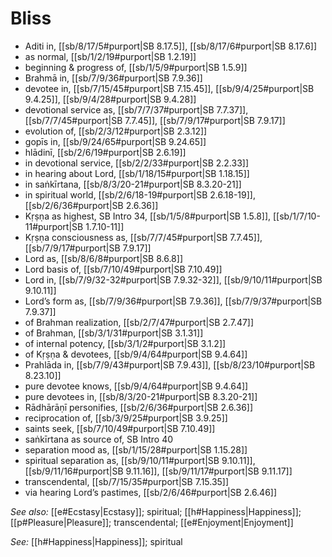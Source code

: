 # Bliss

* Aditi in, [[sb/8/17/5#purport|SB 8.17.5]], [[sb/8/17/6#purport|SB 8.17.6]]
* as normal, [[sb/1/2/19#purport|SB 1.2.19]]
* beginning & progress of, [[sb/1/5/9#purport|SB 1.5.9]]
* Brahmā in, [[sb/7/9/36#purport|SB 7.9.36]]
* devotee in, [[sb/7/15/45#purport|SB 7.15.45]], [[sb/9/4/25#purport|SB 9.4.25]], [[sb/9/4/28#purport|SB 9.4.28]]
* devotional service as, [[sb/7/7/37#purport|SB 7.7.37]], [[sb/7/7/45#purport|SB 7.7.45]], [[sb/7/9/17#purport|SB 7.9.17]]
* evolution of, [[sb/2/3/12#purport|SB 2.3.12]]
* gopīs in, [[sb/9/24/65#purport|SB 9.24.65]]
* hlādinī, [[sb/2/6/19#purport|SB 2.6.19]]
* in devotional service, [[sb/2/2/33#purport|SB 2.2.33]]
* in hearing about Lord, [[sb/1/18/15#purport|SB 1.18.15]]
* in saṅkīrtana, [[sb/8/3/20-21#purport|SB 8.3.20-21]]
* in spiritual world, [[sb/2/6/18-19#purport|SB 2.6.18-19]], [[sb/2/6/36#purport|SB 2.6.36]]
* Kṛṣṇa as highest, SB Intro 34, [[sb/1/5/8#purport|SB 1.5.8]], [[sb/1/7/10-11#purport|SB 1.7.10-11]]
* Kṛṣṇa consciousness as, [[sb/7/7/45#purport|SB 7.7.45]], [[sb/7/9/17#purport|SB 7.9.17]]
* Lord as, [[sb/8/6/8#purport|SB 8.6.8]]
* Lord basis of, [[sb/7/10/49#purport|SB 7.10.49]]
* Lord in, [[sb/7/9/32-32#purport|SB 7.9.32-32]], [[sb/9/10/11#purport|SB 9.10.11]]
* Lord’s form as, [[sb/7/9/36#purport|SB 7.9.36]], [[sb/7/9/37#purport|SB 7.9.37]]
* of Brahman realization, [[sb/2/7/47#purport|SB 2.7.47]]
* of Brahman, [[sb/3/1/31#purport|SB 3.1.31]]
* of internal potency, [[sb/3/1/2#purport|SB 3.1.2]]
* of Kṛṣṇa & devotees, [[sb/9/4/64#purport|SB 9.4.64]]
* Prahlāda in, [[sb/7/9/43#purport|SB 7.9.43]], [[sb/8/23/10#purport|SB 8.23.10]]
* pure devotee knows, [[sb/9/4/64#purport|SB 9.4.64]]
* pure devotees in, [[sb/8/3/20-21#purport|SB 8.3.20-21]]
* Rādhārāṇī personifies, [[sb/2/6/36#purport|SB 2.6.36]]
* reciprocation of, [[sb/3/9/25#purport|SB 3.9.25]]
* saints seek, [[sb/7/10/49#purport|SB 7.10.49]]
* saṅkīrtana as source of, SB Intro 40
* separation mood as, [[sb/1/15/28#purport|SB 1.15.28]]
* spiritual separation as, [[sb/9/10/11#purport|SB 9.10.11]], [[sb/9/11/16#purport|SB 9.11.16]], [[sb/9/11/17#purport|SB 9.11.17]]
* transcendental, [[sb/7/15/35#purport|SB 7.15.35]]
* via hearing Lord’s pastimes, [[sb/2/6/46#purport|SB 2.6.46]]

*See also:* [[e#Ecstasy|Ecstasy]]; spiritual; [[h#Happiness|Happiness]]; [[p#Pleasure|Pleasure]]; transcendental; [[e#Enjoyment|Enjoyment]]

*See:* [[h#Happiness|Happiness]]; spiritual
